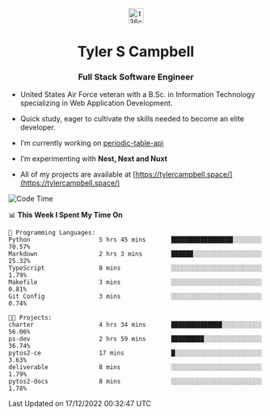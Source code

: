 <p align="center">
<a href="https://www.linkedin.com/in/t36campbell" target="blank"><img align="center" src="https://ik.imagekit.io/t36campbell/Portfolio/linkedin.png.original_m8bbGgPh6.png" alt="t36campbell" height="30" width="30" /></a>
</p>
<h1 align="center">Tyler S Campbell</h1>
<h3 align="center">Full Stack Software Engineer</h3>

* United States Air Force veteran with a B.Sc. in Information Technology specializing in Web Application Development. 

* Quick study, eager to cultivate the skills needed to become an elite developer.

* I’m currently working on [periodic-table-api](https://github.com/t36campbell/periodic-table-api)

* I’m experimenting with **Nest, Next and Nuxt**

* All of my projects are available at [https://tylercampbell.space/](https://tylercampbell.space/)

<!--START_SECTION:waka-->
![Code Time](http://img.shields.io/badge/Code%20Time-2%2C048%20hrs%2055%20mins-blue)

📊 **This Week I Spent My Time On** 

```text
💬 Programming Languages: 
Python                   5 hrs 45 mins       █████████████████░░░░░░░░   70.57% 
Markdown                 2 hrs 3 mins        ██████░░░░░░░░░░░░░░░░░░░   25.32% 
TypeScript               8 mins              ░░░░░░░░░░░░░░░░░░░░░░░░░   1.79% 
Makefile                 3 mins              ░░░░░░░░░░░░░░░░░░░░░░░░░   0.81% 
Git Config               3 mins              ░░░░░░░░░░░░░░░░░░░░░░░░░   0.74%

🐱‍💻 Projects: 
charter                  4 hrs 34 mins       ██████████████░░░░░░░░░░░   56.06% 
ps-dev                   2 hrs 59 mins       █████████░░░░░░░░░░░░░░░░   36.74% 
pytos2-ce                17 mins             █░░░░░░░░░░░░░░░░░░░░░░░░   3.63% 
deliverable              8 mins              ░░░░░░░░░░░░░░░░░░░░░░░░░   1.79% 
pytos2-docs              8 mins              ░░░░░░░░░░░░░░░░░░░░░░░░░   1.78%

```


 Last Updated on 17/12/2022 00:32:47 UTC
<!--END_SECTION:waka-->
